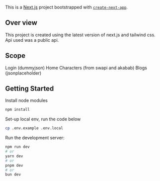 This is a [Next.js](https://nextjs.org/) project bootstrapped with [`create-next-app`](https://github.com/vercel/next.js/tree/canary/packages/create-next-app).

## Over view
This project is created using the latest version of next.js and tailwind css.
Api used was a public api.

## Scope
Login (dummyjson)
Home
Characters (from swapi and akabab)
Blogs (jsonplaceholder)


## Getting Started

Install node modules
```bash
npm install
```

Set-up local env, run the code below
```bash
cp .env.example .env.local
```

Run the development server:

```bash
npm run dev
# or
yarn dev
# or
pnpm dev
# or
bun dev
```


